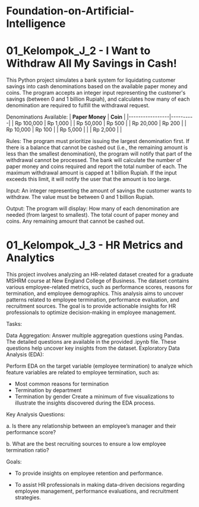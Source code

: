 # Foundation-on-Artificial-Intelligence
# 01_Kelompok_J_2 - I Want to Withdraw All My Savings in Cash!

This Python project simulates a bank system for liquidating customer savings into cash denominations based on the available paper money and coins. The program accepts an integer input representing the customer's savings (between 0 and 1 billion Rupiah), and calculates how many of each denomination are required to fulfill the withdrawal request.

Denominations Available:
| **Paper Money** | **Coin** |
|-----------------|----------|
| Rp 100,000      | Rp 1,000 |
| Rp 50,000       | Rp 500   |
| Rp 20,000       | Rp 200   |
| Rp 10,000       | Rp 100   |
| Rp 5,000        |          |
| Rp 2,000        |          |

Rules:
The program must prioritize issuing the largest denomination first.
If there is a balance that cannot be cashed out (i.e., the remaining amount is less than the smallest denomination), the program will notify that part of the withdrawal cannot be processed.
The bank will calculate the number of paper money and coins required and report the total number of each.
The maximum withdrawal amount is capped at 1 billion Rupiah. If the input exceeds this limit, it will notify the user that the amount is too large.

Input:
An integer representing the amount of savings the customer wants to withdraw. The value must be between 0 and 1 billion Rupiah.

Output:
The program will display:
How many of each denomination are needed (from largest to smallest).
The total count of paper money and coins.
Any remaining amount that cannot be cashed out.

# 01_Kelompok_J_3 - HR Metrics and Analytics

This project involves analyzing an HR-related dataset created for a graduate MSHRM course at New England College of Business. The dataset contains various employee-related metrics, such as performance scores, reasons for termination, and employee demographics. This analysis aims to uncover patterns related to employee termination, performance evaluation, and recruitment sources. The goal is to provide actionable insights for HR professionals to optimize decision-making in employee management.

Tasks:

Data Aggregation:
Answer multiple aggregation questions using Pandas. The detailed questions are available in the provided .ipynb file. These questions help uncover key insights from the dataset.
Exploratory Data Analysis (EDA):

Perform EDA on the target variable (employee termination) to analyze which feature variables are related to employee termination, such as:
- Most common reasons for termination
- Termination by department
- Termination by gender
Create a minimum of five visualizations to illustrate the insights discovered during the EDA process.

Key Analysis Questions:

a. Is there any relationship between an employee’s manager and their performance score?

b. What are the best recruiting sources to ensure a low employee termination ratio?

Goals:

- To provide insights on employee retention and performance.

- To assist HR professionals in making data-driven decisions regarding employee management, performance evaluations, and recruitment strategies.
